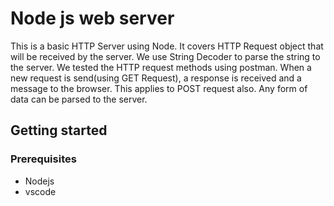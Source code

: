 # **Node js web server**
This is a basic HTTP Server using Node. It covers HTTP Request object that will be received by the server. We use String Decoder to parse the string to the server. We tested the HTTP request methods using postman. When a new request is send(using GET Request), a response is received and a message to the browser. This applies to POST request also. Any form of data can be parsed to the server.
 

## **Getting started**

### **Prerequisites**
 - Nodejs
 - vscode

